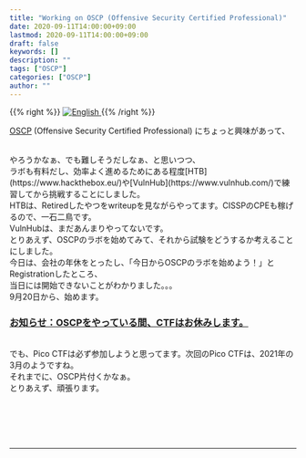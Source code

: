 ```yaml
---
title: "Working on OSCP (Offensive Security Certified Professional)"
date: 2020-09-11T14:00:00+09:00
lastmod: 2020-09-11T14:00:00+09:00
draft: false
keywords: []
description: ""
tags: ["OSCP"]
categories: ["OSCP"]
author: ""
---
```

{{% right %}}
<a href="https://translate.google.com/translate?hl=en&sl=ja&tl=en&u=https%3A%2F%2Fcaptureamerica.github.io%2Fwriteups%2Fpost%2Fworking_on_oscp%2f">
<img src="https://captureamerica.github.io/writeups/img/En.png" alt="English">
</a>
{{% /right %}}

[OSCP](https://www.offensive-security.com/) (Offensive Security Certified Professional) にちょっと興味があって、

<br />
やろうかなぁ、でも難しそうだしなぁ、と思いつつ、

<br />
ラボも有料だし、効率よく進めるためにある程度[HTB](https://www.hackthebox.eu/)や[VulnHub](https://www.vulnhub.com/)で練習してから挑戦することにしました。

<br />
HTBは、Retiredしたやつをwriteupを見ながらやってます。CISSPのCPEも稼げるので、一石二鳥です。

<br />
VulnHubは、まだあんまりやってないです。

<br />
とりあえず、OSCPのラボを始めてみて、それから試験をどうするか考えることにしました。

<br />
今日は、会社の年休をとったし、「今日からOSCPのラボを始めよう！」とRegistrationしたところ、

<br />
当日には開始できないことがわかりました。。。

<br />
9月20日から、始めます。

<br />
<h3><u>お知らせ：OSCPをやっている間、CTFはお休みします。</u></h3>

<br />
でも、Pico CTFは必ず参加しようと思ってます。次回のPico CTFは、2021年の3月のようですね。

<br />
それまでに、OSCP片付くかなぁ。

<br />
とりあえず、頑張ります。


<br /><br />
<br /><br />
- - -
<br /><br />
<br /><br />
